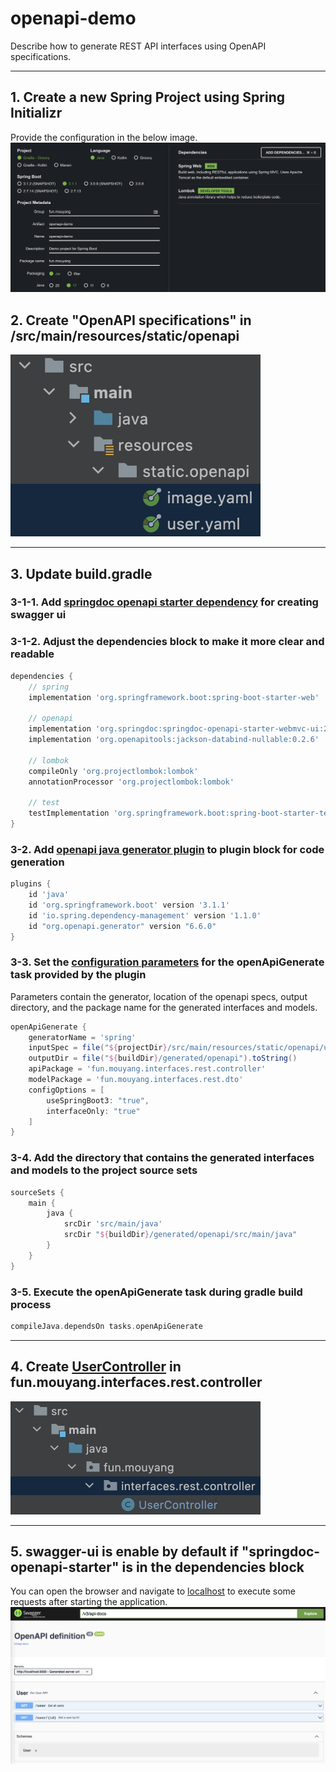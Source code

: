# openapi-demo
Describe how to generate REST API interfaces using OpenAPI specifications.

---

## 1. Create a new Spring Project using Spring Initializr
Provide the configuration in the below image.
<img src="images/spring-initializr-config.png">

## 2. Create "OpenAPI specifications" in /src/main/resources/static/openapi
<img src="images/openapi-specifications.png" width=400 alt="openapi-specifications">

---
## 3. Update build.gradle
### 3-1-1. Add [springdoc openapi starter dependency](https://springdoc.org/) for creating swagger ui
### 3-1-2. Adjust the dependencies block to make it more clear and readable
```groovy
dependencies {
    // spring
    implementation 'org.springframework.boot:spring-boot-starter-web'

    // openapi
    implementation 'org.springdoc:springdoc-openapi-starter-webmvc-ui:2.1.0'
    implementation 'org.openapitools:jackson-databind-nullable:0.2.6'

    // lombok
    compileOnly 'org.projectlombok:lombok'
    annotationProcessor 'org.projectlombok:lombok'

    // test
    testImplementation 'org.springframework.boot:spring-boot-starter-test'
}
```

### 3-2. Add [openapi java generator plugin](https://openapi-generator.tech/) to plugin block for code generation
```groovy
plugins {
    id 'java'
    id 'org.springframework.boot' version '3.1.1'
    id 'io.spring.dependency-management' version '1.1.0'
    id "org.openapi.generator" version "6.6.0"
}
```

### 3-3. Set the [configuration parameters](https://github.com/OpenAPITools/openapi-generator/blob/master/modules/openapi-generator-gradle-plugin/README.adoc) for the openApiGenerate task provided by the plugin
Parameters contain the generator, location of the openapi specs, output directory, and the package name for the generated interfaces and models.
```groovy
openApiGenerate {
	generatorName = 'spring'
	inputSpec = file("${projectDir}/src/main/resources/static/openapi/user.yaml").toString()
	outputDir = file("${buildDir}/generated/openapi").toString()
	apiPackage = 'fun.mouyang.interfaces.rest.controller'
	modelPackage = 'fun.mouyang.interfaces.rest.dto'
	configOptions = [
		useSpringBoot3: "true",
		interfaceOnly: "true"
	]
}
```

### 3-4. Add the directory that contains the generated interfaces and models to the project source sets
```groovy
sourceSets {
    main {
        java {
            srcDir 'src/main/java'
            srcDir "${buildDir}/generated/openapi/src/main/java"
        }
    }
}
```

### 3-5. Execute the openApiGenerate task during gradle build process
```groovy
compileJava.dependsOn tasks.openApiGenerate
```

---

## 4. Create [UserController](src/main/java/fun/mouyang/interfaces/rest/controller/UserController.java) in fun.mouyang.interfaces.rest.controller
<img src="images/rest-controllers.png" width=400 alt="rest-controllers">

---

## 5. swagger-ui is enable by default if "springdoc-openapi-starter" is in the dependencies block
You can open the browser and navigate to [localhost](http://localhost:8080/swagger-ui/index.html) to execute some requests after starting the application.
<img src="images/swagger-ui.png">